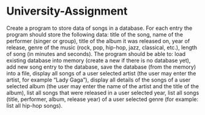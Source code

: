 # University-Assignment
Create a program to store data of songs in a database. For each entry the program should store the following data: title of the song, name of the performer (singer or group), title of the album it was released on, year of release, genre of the music (rock, pop, hip-hop, jazz, classical, etc.), length of song (in minutes and seconds). The program should be able to:  load existing database into memory (create a new if there is no database yet), add new song entry to the database, save the database (from the memory) into a file, display all songs of a user selected artist (the user may enter the artist, for example “Lady Gaga”), display all details of the songs of a user selected album (the user may enter the name of the artist and the title of the album), list all songs that were released in a user selected year, list all songs (title, performer, album, release year) of a user selected genre (for example: list all hip-hop songs).
